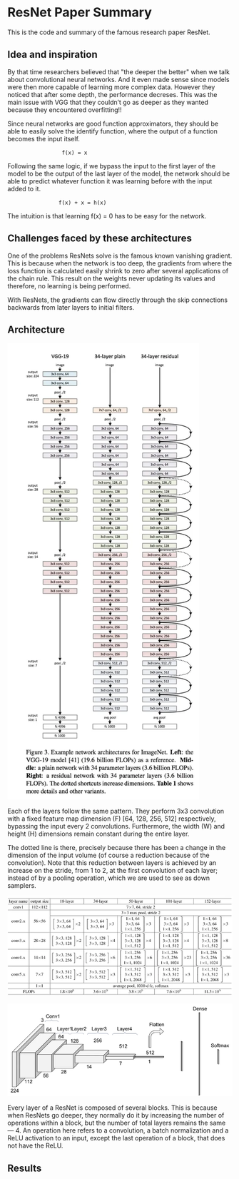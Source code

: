 
# ResNet Paper Summary 

This is the code and summary of the famous research paper ResNet.
  


## Idea and inspiration
By that time researchers believed that "the deeper the better" when we talk about convolutional neural networks. And it even made sense since models were then more capable of learning more complex data. However they noticed that after some depth, the performance decreses. This was the main issue with VGG that they couldn’t go as deeper as they wanted because they encountered overfitting!!

Since neural networks are good function approximators, they should be able to easily solve the identify function, where the output of a function becomes the input itself.

                     f(x) = x

Following the same logic, if we bypass the input to the first layer of the model to be the output of the last layer of the model, the network should be able to predict whatever function it was learning before with the input added to it.

                    f(x) + x = h(x)

The intuition is that learning f(x) = 0 has to be easy for the network.                    
## Challenges faced by these architectures 
One of the problems ResNets solve is the famous known vanishing gradient. This is because when the network is too deep, the gradients from where the loss function is calculated easily shrink to zero after several applications of the chain rule. This result on the weights never updating its values and therefore, no learning is being performed.

With ResNets, the gradients can flow directly through the skip connections backwards from later layers to initial filters.
## Architecture
![Model architecture](https://github.com/shobhit9sept/CyberLabs-Sessions/blob/main/CL%20Paper%20summaries/ResNet/Images/Architecture.jpg)

Each of the layers follow the same pattern. They perform 3x3 convolution with a fixed feature map dimension (F) [64, 128, 256, 512] respectively, bypassing the input every 2 convolutions. Furthermore, the width (W) and height (H) dimensions remain constant during the entire layer.

The dotted line is there, precisely because there has been a change in the dimension of the input volume (of course a reduction because of the convolution). Note that this reduction between layers is achieved by an increase on the stride, from 1 to 2, at the first convolution of each layer; instead of by a pooling operation, which we are used to see as down samplers.

![Table](https://github.com/shobhit9sept/CyberLabs-Sessions/blob/main/CL%20Paper%20summaries/ResNet/Images/Table.jpg)

![3Darchitecture](https://github.com/shobhit9sept/CyberLabs-Sessions/blob/main/CL%20Paper%20summaries/ResNet/Images/3Darchitecture.jpg)

Every layer of a ResNet is composed of several blocks. This is because when ResNets go deeper, they normally do it by increasing the number of operations within a block, but the number of total layers remains the same — 4. An operation here refers to a convolution, a batch normalization and a ReLU activation to an input, except the last operation of a block, that does not have the ReLU.

## Results
